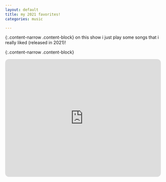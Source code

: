 ```yaml
---
layout: default
title: my 2021 favorites!
categories: music

---
```


{:.content-narrow .content-block}
on this show i just play some songs that i really liked (released in 2021)!

{:.content-narrow .content-block}
<iframe style="border-radius:12px" src="https://open.spotify.com/embed/playlist/1BbrydiXAWlbzHCoaJ1k8Y?utm_source=generator&theme=0" width="100%" height="380" frameBorder="0" allowfullscreen="" allow="autoplay; clipboard-write; encrypted-media; fullscreen; picture-in-picture"></iframe>
